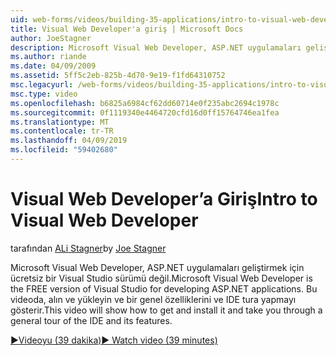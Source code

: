 ```yaml
---
uid: web-forms/videos/building-35-applications/intro-to-visual-web-developer
title: Visual Web Developer'a giriş | Microsoft Docs
author: JoeStagner
description: Microsoft Visual Web Developer, ASP.NET uygulamaları geliştirmek için ücretsiz bir Visual Studio sürümü değil. Bu videoda, alın ve bunu ve t yükleme yapmayı gösterir...
ms.author: riande
ms.date: 04/09/2009
ms.assetid: 5ff5c2eb-825b-4d70-9e19-f1fd64310752
msc.legacyurl: /web-forms/videos/building-35-applications/intro-to-visual-web-developer
msc.type: video
ms.openlocfilehash: b6825a6984cf62dd60714e0f235abc2694c1978c
ms.sourcegitcommit: 0f1119340e4464720cfd16d0ff15764746ea1fea
ms.translationtype: MT
ms.contentlocale: tr-TR
ms.lasthandoff: 04/09/2019
ms.locfileid: "59402680"
---
```

# <a name="intro-to-visual-web-developer"></a><span data-ttu-id="3d275-104">Visual Web Developer’a Giriş</span><span class="sxs-lookup"><span data-stu-id="3d275-104">Intro to Visual Web Developer</span></span>

<span data-ttu-id="3d275-105">tarafından [ALi Stagner](https://github.com/JoeStagner)</span><span class="sxs-lookup"><span data-stu-id="3d275-105">by [Joe Stagner](https://github.com/JoeStagner)</span></span>

<span data-ttu-id="3d275-106">Microsoft Visual Web Developer, ASP.NET uygulamaları geliştirmek için ücretsiz bir Visual Studio sürümü değil.</span><span class="sxs-lookup"><span data-stu-id="3d275-106">Microsoft Visual Web Developer is the FREE version of Visual Studio for developing ASP.NET applications.</span></span> <span data-ttu-id="3d275-107">Bu videoda, alın ve yükleyin ve bir genel özelliklerini ve IDE tura yapmayı gösterir.</span><span class="sxs-lookup"><span data-stu-id="3d275-107">This video will show how to get and install it and take you through a general tour of the IDE and its features.</span></span>

[<span data-ttu-id="3d275-108">&#9654;Videoyu (39 dakika)</span><span class="sxs-lookup"><span data-stu-id="3d275-108">&#9654; Watch video (39 minutes)</span></span>](https://channel9.msdn.com/Blogs/ASP-NET-Site-Videos/intro-to-visual-web-developer)
